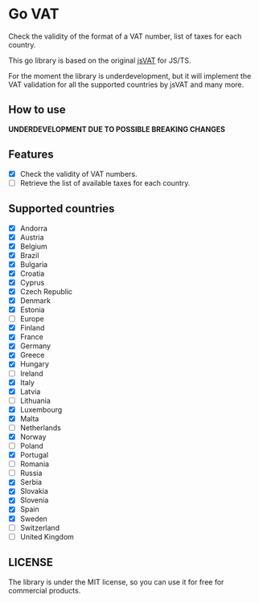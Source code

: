 # Go VAT

Check the validity of the format of a VAT number, list of taxes for each country.

This go library is based on the original [jsVAT](https://github.com/se-panfilov/jsvat) for JS/TS.

For the moment the library is underdevelopment, but it will implement the VAT validation for all the supported countries
by jsVAT and many more.

## How to use

**UNDERDEVELOPMENT DUE TO POSSIBLE BREAKING CHANGES**

## Features

- [x] Check the validity of VAT numbers.
- [ ] Retrieve the list of available taxes for each country.

## Supported countries

- [x] Andorra
- [x] Austria
- [x] Belgium
- [x] Brazil
- [x] Bulgaria
- [x] Croatia
- [x] Cyprus
- [x] Czech Republic
- [x] Denmark
- [x] Estonia
- [ ] Europe
- [x] Finland
- [x] France
- [x] Germany
- [x] Greece
- [x] Hungary
- [ ] Ireland
- [x] Italy
- [x] Latvia
- [ ] Lithuania
- [x] Luxembourg
- [x] Malta
- [ ] Netherlands
- [x] Norway
- [ ] Poland
- [x] Portugal
- [ ] Romania
- [ ] Russia
- [x] Serbia
- [x] Slovakia
- [x] Slovenia
- [x] Spain
- [x] Sweden
- [ ] Switzerland
- [ ] United Kingdom

## LICENSE

The library is under the MIT license, so you can use it for free for commercial products.